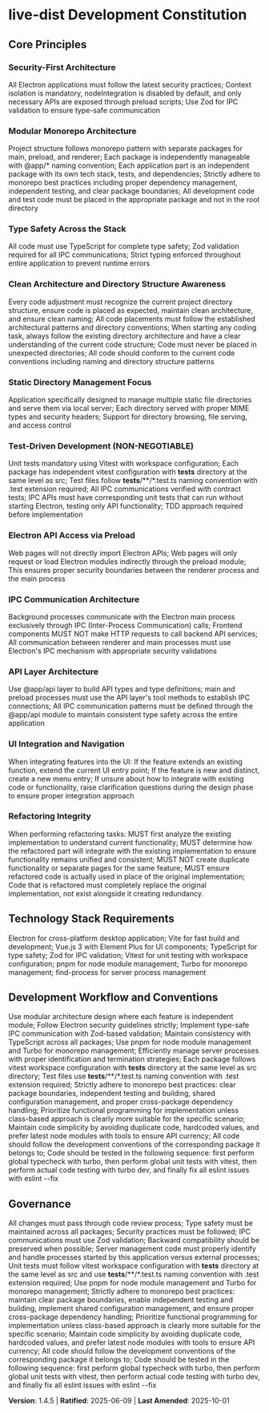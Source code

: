 <!-- 
Sync Impact Report:
- Version change: 1.4.4 → 1.4.5
- Modified principles: Clean Architecture and Directory Structure Awareness
- Added sections: N/A
- Removed sections: N/A
- Templates requiring updates: 
  - ✅ updated: .specify/templates/plan-template.md
  - ✅ updated: .specify/templates/spec-template.md
  - ✅ updated: .specify/templates/tasks-template.md
- Follow-up TODOs: None
-->

# live-dist Development Constitution

## Core Principles

### Security-First Architecture
All Electron applications must follow the latest security practices; Context isolation is mandatory, nodeIntegration is disabled by default, and only necessary APIs are exposed through preload scripts; Use Zod for IPC validation to ensure type-safe communication

### Modular Monorepo Architecture
Project structure follows monorepo pattern with separate packages for main, preload, and renderer; Each package is independently manageable with @app/* naming convention; Each application part is an independent package with its own tech stack, tests, and dependencies; Strictly adhere to monorepo best practices including proper dependency management, independent testing, and clear package boundaries; All development code and test code must be placed in the appropriate package and not in the root directory

### Type Safety Across the Stack
All code must use TypeScript for complete type safety; Zod validation required for all IPC communications; Strict typing enforced throughout entire application to prevent runtime errors

### Clean Architecture and Directory Structure Awareness
Every code adjustment must recognize the current project directory structure, ensure code is placed as expected, maintain clean architecture, and ensure clean naming; All code placements must follow the established architectural patterns and directory conventions; When starting any coding task, always follow the existing directory architecture and have a clear understanding of the current code structure; Code must never be placed in unexpected directories; All code should conform to the current code conventions including naming and directory structure patterns

### Static Directory Management Focus
Application specifically designed to manage multiple static file directories and serve them via local server; Each directory served with proper MIME types and security headers; Support for directory browsing, file serving, and access control

### Test-Driven Development (NON-NEGOTIABLE)
Unit tests mandatory using Vitest with workspace configuration; Each package has independent vitest configuration with __tests__ directory at the same level as src; Test files follow __tests__/**/*.test.ts naming convention with .test extension required; All IPC communications verified with contract tests; IPC APIs must have corresponding unit tests that can run without starting Electron, testing only API functionality; TDD approach required before implementation

### Electron API Access via Preload
Web pages will not directly import Electron APIs; Web pages will only request or load Electron modules indirectly through the preload module; This ensures proper security boundaries between the renderer process and the main process

### IPC Communication Architecture
Background processes communicate with the Electron main process exclusively through IPC (Inter-Process Communication) calls; Frontend components MUST NOT make HTTP requests to call backend API services; All communication between renderer and main processes must use Electron's IPC mechanism with appropriate security validations

### API Layer Architecture
Use @app/api layer to build API types and type definitions; main and preload processes must use the API layer's tool methods to establish IPC connections; All IPC communication patterns must be defined through the @app/api module to maintain consistent type safety across the entire application

### UI Integration and Navigation
When integrating features into the UI: If the feature extends an existing function, extend the current UI entry point; If the feature is new and distinct, create a new menu entry; If unsure about how to integrate with existing code or functionality, raise clarification questions during the design phase to ensure proper integration approach

### Refactoring Integrity
When performing refactoring tasks: MUST first analyze the existing implementation to understand current functionality; MUST determine how the refactored part will integrate with the existing implementation to ensure functionality remains unified and consistent; MUST NOT create duplicate functionality or separate pages for the same feature; MUST ensure refactored code is actually used in place of the original implementation; Code that is refactored must completely replace the original implementation, not exist alongside it creating redundancy.

## Technology Stack Requirements

Electron for cross-platform desktop application; Vite for fast build and development; Vue.js 3 with Element Plus for UI components; TypeScript for type safety; Zod for IPC validation; Vitest for unit testing with workspace configuration; pnpm for node module management; Turbo for monorepo management; find-process for server process management

## Development Workflow and Conventions

Use modular architecture design where each feature is independent module; Follow Electron security guidelines strictly; Implement type-safe IPC communication with Zod-based validation; Maintain consistency with TypeScript across all packages; Use pnpm for node module management and Turbo for monorepo management; Efficiently manage server processes with proper identification and termination strategies; Each package follows vitest workspace configuration with __tests__ directory at the same level as src directory; Test files use __tests__/**/*.test.ts naming convention with .test extension required; Strictly adhere to monorepo best practices: clear package boundaries, independent testing and building, shared configuration management, and proper cross-package dependency handling; Prioritize functional programming for implementation unless class-based approach is clearly more suitable for the specific scenario; Maintain code simplicity by avoiding duplicate code, hardcoded values, and prefer latest node modules with tools to ensure API currency; All code should follow the development conventions of the corresponding package it belongs to; Code should be tested in the following sequence: first perform global typecheck with turbo, then perform global unit tests with vitest, then perform actual code testing with turbo dev, and finally fix all eslint issues with eslint --fix

## Governance

All changes must pass through code review process; Type safety must be maintained across all packages; Security practices must be followed; IPC communications must use Zod validation; Backward compatibility should be preserved when possible; Server management code must properly identify and handle processes started by this application versus external processes; Unit tests must follow vitest workspace configuration with __tests__ directory at the same level as src and use __tests__/**/*.test.ts naming convention with .test extension required; Use pnpm for node module management and Turbo for monorepo management; Strictly adhere to monorepo best practices: maintain clear package boundaries, enable independent testing and building, implement shared configuration management, and ensure proper cross-package dependency handling; Prioritize functional programming for implementation unless class-based approach is clearly more suitable for the specific scenario; Maintain code simplicity by avoiding duplicate code, hardcoded values, and prefer latest node modules with tools to ensure API currency; All code should follow the development conventions of the corresponding package it belongs to; Code should be tested in the following sequence: first perform global typecheck with turbo, then perform global unit tests with vitest, then perform actual code testing with turbo dev, and finally fix all eslint issues with eslint --fix

**Version**: 1.4.5 | **Ratified**: 2025-06-09 | **Last Amended**: 2025-10-01
